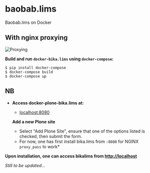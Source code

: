 # baobab.lims
Baobab.lims on Docker

## With nginx proxying


![Proxying](http://docs.plone.org/_images/zope_plus_ws.png "Proxying Plone")



**Build and run `docker-bika.lims` using `docker-compose`:**
```
$ pip install docker-compose
$ docker-compose build 
$ docker-compose up
```

## NB

 * **Access docker-plone-bika.lims at:** 

      * [localhost:8080](http://localhost:8080)

      **Add a new Plone site**

      * Select "Add Plone Site", ensure that one of the options listed is checked, then submit the form.
      * For now, one has first install bika.lims from `:8080` for NGINX `proxy_pass` to work*

**Upon installation, one can access bikalims from [http://localhost](http://localhost)**

*Still to be updated...*
